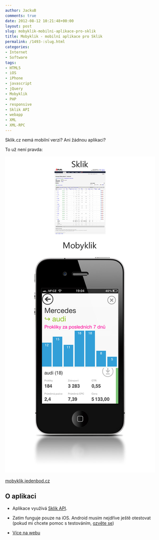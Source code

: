 ```yaml
---
author: JackuB
comments: true
date: 2012-08-12 10:21:48+00:00
layout: post
slug: mobyklik-mobilni-aplikace-pro-sklik
title: Mobyklik - mobilní aplikace pro Sklik
permalink: /1493-:slug.html
categories:
- Internet
- Software
tags:
- HTML5
- iOS
- iPhone
- javascript
- jQuery
- Mobyklik
- PHP
- responsive
- Sklik API
- webapp
- XML
- XML-RPC
---
```


Sklik.cz nemá mobilní verzi? Ani žádnou aplikaci?

To už není pravda:

[![Mobyklik - mobilní rozhraní pro Sklik](/uploads/2012/08/mobyklik1.jpg)](http://mobyklik.jedenbod.cz/)

[mobyklik.jedenbod.cz](http://mobyklik.jedenbod.cz)


## O aplikaci






  * Aplikace využívá [Sklik API](http://api.sklik.cz/).


  * Zatím funguje pouze na iOS. Android musím nejdříve ještě otestovat (pokud mi chcete pomoc s testováním, [ozvěte se](http://jakub.jedenbod.cz/))


  * [Více na webu](http://mobyklik.jedenbod.cz/)


